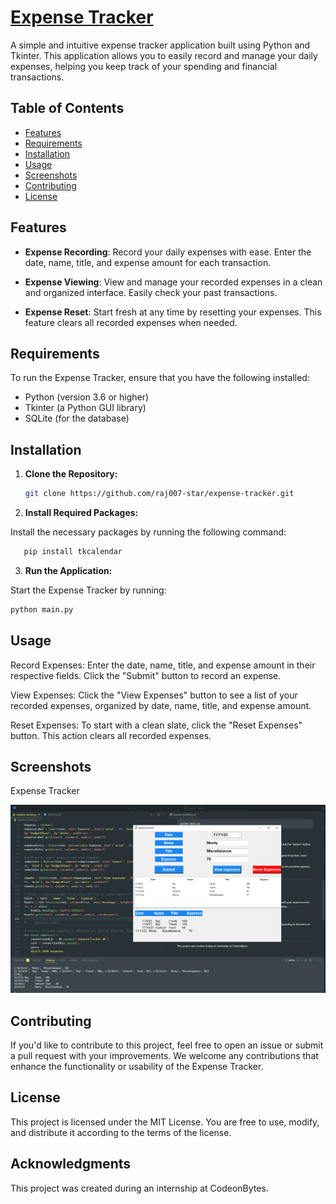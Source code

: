 # [Expense Tracker]()



A simple and intuitive expense tracker application built using Python and Tkinter. This application allows you to easily record and manage your daily expenses, helping you keep track of your spending and financial transactions.

## Table of Contents
- [Features](#features)
- [Requirements](#requirements)
- [Installation](#installation)
- [Usage](#usage)
- [Screenshots](#screenshots)
- [Contributing](#contributing)
- [License](#license)

## Features

- **Expense Recording**: Record your daily expenses with ease. Enter the date, name, title, and expense amount for each transaction.

- **Expense Viewing**: View and manage your recorded expenses in a clean and organized interface. Easily check your past transactions.

- **Expense Reset**: Start fresh at any time by resetting your expenses. This feature clears all recorded expenses when needed.

## Requirements

To run the Expense Tracker, ensure that you have the following installed:

- Python (version 3.6 or higher)
- Tkinter (a Python GUI library)
- SQLite (for the database)

## Installation

1. **Clone the Repository:**

    ```bash
    git clone https://github.com/raj007-star/expense-tracker.git

2. **Install Required Packages:**

Install the necessary packages by running the following command:

```bash
   pip install tkcalendar
```
3. **Run the Application:**

Start the Expense Tracker by running:

```bash 
python main.py
```

## Usage
Record Expenses: Enter the date, name, title, and expense amount in their respective fields. Click the "Submit" button to record an expense.

View Expenses: Click the "View Expenses" button to see a list of your recorded expenses, organized by date, name, title, and expense amount.

Reset Expenses: To start with a clean slate, click the "Reset Expenses" button. This action clears all recorded expenses.

## Screenshots
Expense Tracker

 ![Expense Tracker](<Screenshot (524).png>)

## Contributing
If you'd like to contribute to this project, feel free to open an issue or submit a pull request with your improvements. We welcome any contributions that enhance the functionality or usability of the Expense Tracker.

## License
This project is licensed under the MIT License. You are free to use, modify, and distribute it according to the terms of the license.

## Acknowledgments
This project was created during an internship at CodeonBytes.

